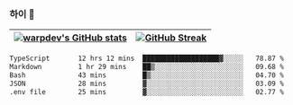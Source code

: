 
### 하이 👋
[![warpdev's GitHub stats](https://github-readme-stats.vercel.app/api?username=warpdev&show_icons=true&theme=vue-dark)](#) |[![GitHub Streak](https://github-readme-streak-stats.herokuapp.com/?user=warpdev&theme=dark)](#)
--- | --- |
<!--START_SECTION:waka-->

```txt
TypeScript       12 hrs 12 mins  ███████████████████▓░░░░░   78.87 %
Markdown         1 hr 29 mins    ██▒░░░░░░░░░░░░░░░░░░░░░░   09.68 %
Bash             43 mins         █▒░░░░░░░░░░░░░░░░░░░░░░░   04.70 %
JSON             28 mins         ▓░░░░░░░░░░░░░░░░░░░░░░░░   03.09 %
.env file        25 mins         ▓░░░░░░░░░░░░░░░░░░░░░░░░   02.77 %
```

<!--END_SECTION:waka-->

<!--
**warpdev/warpdev** is a ✨ _special_ ✨ repository because its `README.md` (this file) appears on your GitHub profile.

Here are some ideas to get you started:

- 🔭 I’m currently working on ...
- 🌱 I’m currently learning ...
- 👯 I’m looking to collaborate on ...
- 🤔 I’m looking for help with ...
- 💬 Ask me about ...
- 📫 How to reach me: ...
- 😄 Pronouns: ...
- ⚡ Fun fact: ...
-->
